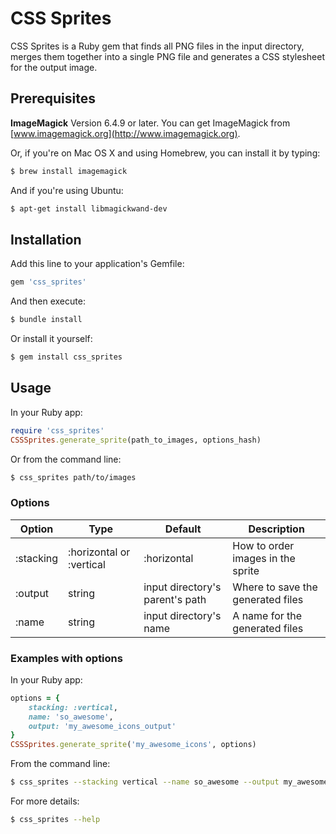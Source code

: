# CSS Sprites

CSS Sprites is a Ruby gem that finds all PNG files in the input directory, merges them together into a single PNG file and generates a CSS stylesheet for the output image. 

## Prerequisites

**ImageMagick** Version 6.4.9 or later. You can get ImageMagick from [www.imagemagick.org](http://www.imagemagick.org).

Or, if you're on Mac OS X and using Homebrew, you can install it by typing:

```bash
$ brew install imagemagick
```

And if you're using Ubuntu:

```bash
$ apt-get install libmagickwand-dev
```

## Installation

Add this line to your application's Gemfile:

```ruby
gem 'css_sprites'
```

And then execute:
```bash
$ bundle install
```

Or install it yourself:
```bash
$ gem install css_sprites
```

## Usage

In your Ruby app:

```ruby
require 'css_sprites'
CSSSprites.generate_sprite(path_to_images, options_hash)
```

Or from the command line:

```bash
$ css_sprites path/to/images
```

### Options

Option | Type | Default | Description
------ | ---- | ------- | -----------
:stacking | :horizontal or :vertical | :horizontal | How to order images in the sprite
:output | string | input directory's parent's path | Where to save the generated files
:name | string | input directory's name | A name for the generated files


### Examples with options
In your Ruby app:

```ruby
options = {
    stacking: :vertical,
    name: 'so_awesome',
    output: 'my_awesome_icons_output'
}
CSSSprites.generate_sprite('my_awesome_icons', options)
```

From the command line:

```bash
$ css_sprites --stacking vertical --name so_awesome --output my_awesome_icons_output my_awesome_icons
```

For more details:

```bash
$ css_sprites --help
```
